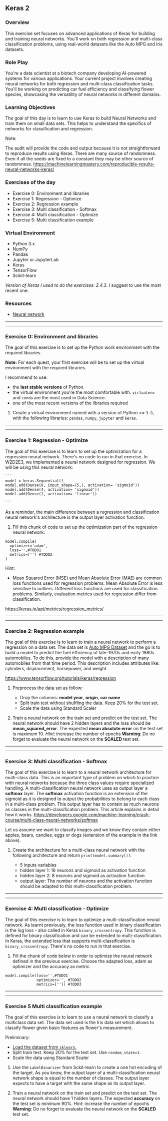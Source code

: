 ## Keras 2

### Overview

This exercise set focuses on advanced applications of Keras for building and training neural networks. You'll work on both regression and multi-class classification problems, using real-world datasets like the Auto MPG and Iris datasets.

### Role Play

You're a data scientist at a biotech company developing AI-powered systems for various applications. Your current project involves creating neural networks for both regression and multi-class classification tasks. You'll be working on predicting car fuel efficiency and classifying flower species, showcasing the versatility of neural networks in different domains.

### Learning Objectives

The goal of this day is to learn to use Keras to build Neural Networks and train them on small data sets. This helps to understand the specifics of networks for classification and regression.

Note:

The audit will provide the code and output because it is not straightforward to reproduce results using Keras. There are many source of randomness. Even if all the seeds are fixed to a constant they may be other source of randomness. https://machinelearningmastery.com/reproducible-results-neural-networks-keras/

### Exercises of the day

- Exercise 0: Environment and libraries
- Exercise 1: Regression - Optimize
- Exercise 2: Regression example
- Exercise 3: Multi classification - Softmax
- Exercise 4: Multi classification - Optimize
- Exercise 5: Multi classification example

### Virtual Environment

- Python 3.x
- NumPy
- Pandas
- Jupyter or JupyterLab
- Keras
- TensorFlow
- Scikit-learn

_Version of Keras I used to do the exercises: 2.4.3_.
I suggest to use the most recent one.

### Resources

- [Neural network](https://machinelearningmastery.com/tutorial-first-neural-network-python-keras/)

---

---

### Exercise 0: Environment and libraries

The goal of this exercise is to set up the Python work environment with the required libraries.

**Note:** For each quest, your first exercise will be to set up the virtual environment with the required libraries.

I recommend to use:

- the **last stable versions** of Python.
- the virtual environment you're the most comfortable with. `virtualenv` and `conda` are the most used in Data Science.
- one of the most recent versions of the libraries required

1. Create a virtual environment named with a version of Python >= `3.9`, with the following libraries: `pandas`, `numpy`, `jupyter` and `keras`.

---

---

### Exercise 1: Regression - Optimize

The goal of this exercise is to learn to set up the optimization for a regression neural network. There's no code to run in that exercise. In W2D2E3, we implemented a neural network designed for regression. We will be using this neural network:

    ```
    model = keras.Sequential()
    model.add(Dense(8, input_shape=(5,), activation= 'sigmoid'))
    model.add(Dense(4, activation= 'sigmoid'))
    model.add(Dense(1, activation= 'linear'))

    ```

As a reminder, the main difference between a regression and classification neural network's architecture is the output layer activation function.

1. Fill this chunk of code to set up the optimization part of the regression neural network:

```
model.compile(
  optimizer='adam',
  loss='',#TODO1
  metrics=[''] #TODO2
)
```

Hint:

- Mean Squared Error (MSE) and Mean Absolute Error (MAE) are common loss functions used for regression problems. Mean Absolute Error is less sensitive to outliers. Different loss functions are used for classification problems. Similarly, evaluation metrics used for regression differ from classification.

https://keras.io/api/metrics/regression_metrics/

---

---

### Exercise 2: Regression example

The goal of this exercise is to learn to train a neural network to perform a regression on a data set.
The data set is [Auto MPG Dataset](auto-mpg.csv) and the go is to build a model to predict the fuel efficiency of late-1970s and early 1980s automobiles. To do this, provide the model with a description of many automobiles from that time period. This description includes attributes like: cylinders, displacement, horsepower, and weight.

https://www.tensorflow.org/tutorials/keras/regression

1. Preprocess the data set as follow:

   - Drop the columns: **model year**, **origin**, **car name**
   - Split train test without shuffling the data. Keep 20% for the test set.
   - Scale the data using Standard Scaler

2. Train a neural network on the train set and predict on the test set. The neural network should have 2 hidden layers and the loss should be **mean_squared_error**. The expected **mean absolute error** on the test set is maximum 10.
   _Hint_: increase the number of epochs
   **Warning**: Do no forget to evaluate the neural network on the **SCALED** test set.

---

---

### Exercise 3: Multi classification - Softmax

The goal of this exercise is to learn to a neural network architecture for multi-class data. This is an important type of problem on which to practice with neural networks because the three class values require specialized handling. A multi-classification neural network uses as output layer a **softmax** layer. The **softmax** activation function is an extension of the sigmoid as it is designed to output the probabilities to belong to each class in a multi-class problem. This output layer has to contain as much neurons as classes in the multi-classification problem. This article explains in detail how it works. https://developers.google.com/machine-learning/crash-course/multi-class-neural-networks/softmax

Let us assume we want to classify images and we know they contain either apples, bears, candies, eggs or dogs (extension of the example in the link above).

1. Create the architecture for a multi-class neural network with the following architecture and return `print(model.summary())`:

   - 5 inputs variables
   - hidden layer 1: 16 neurons and sigmoid as activation function
   - hidden layer 2: 8 neurons and sigmoid as activation function
   - output layer: The number of neurons and the activation function should be adapted to this multi-classification problem.

---

---

### Exercise 4: Multi classification - Optimize

The goal of this exercise is to learn to optimize a multi-classification neural network. As learnt previously, the loss function used in binary classification is the log loss - also called in Keras `binary_crossentropy`. This function is defined for binary classification and can be extended to multi-classification. In Keras, the extended loss that supports multi-classification is `binary_crossentropy`. There's no code to run in that exercise.

1. Fill the chunk of code below in order to optimize the neural network defined in the previous exercise. Choose the adapted loss, adam as optimizer and the accuracy as metric.

```
model.compile(loss='',#TODO1
              optimizer='', #TODO2
              metrics=['']) #TODO3
```

---

---

### Exercise 5 Multi classification example

The goal of this exercise is to learn to use a neural network to classify a multiclass data set. The data set used is the Iris data set which allows to classify flower given basic features as flower's measurement.

Preliminary:

- [Load the dataset from `sklearn`.](https://scikit-learn.org/stable/auto_examples/datasets/plot_iris_dataset.html)
- Split train test. Keep 20% for the test set. Use `random_state=1`.
- Scale the data using Standard Scaler

1. Use the `LabelBinarizer` from Sckit-learn to create a one hot encoding of the target. As you know, the output layer of a multi-classification neural network shape is equal to the number of classes. The output layer expects to have a target with the same shape as its output layer.

2. Train a neural network on the train set and predict on the test set. The neural network should have 1 hidden layers. The expected **accuracy** on the test set is minimum 90%.
   _Hint_: increase the number of epochs
   **Warning**: Do no forget to evaluate the neural network on the **SCALED** test set.
